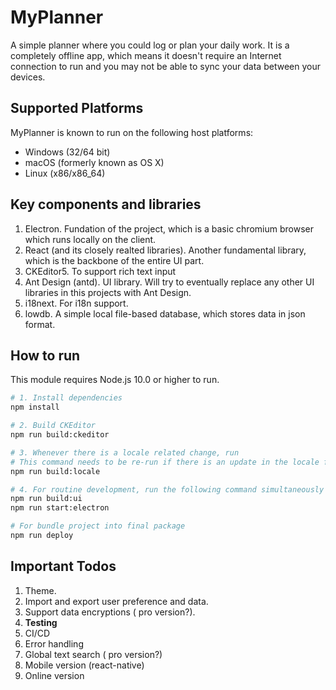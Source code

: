# MyPlanner

A simple planner where you could log or plan your daily work. It is a completely offline app, which means it doesn't require an Internet connection to run and you may not be able to sync your data between your devices.



## Supported Platforms

MyPlanner is known to run on the following host platforms:

- Windows (32/64 bit)
- macOS (formerly known as OS X)
- Linux (x86/x86_64)



## Key components and libraries

1. Electron. Fundation of the project, which is a basic chromium browser which runs locally on the client.
2. React (and its closely realted libraries). Another fundamental library, which is the backbone of the entire UI part.
3. CKEditor5. To support rich text input
4. Ant Design (antd). UI library. Will try to eventually replace any other UI libraries in this projects with Ant Design.
5. i18next. For i18n support.
6. lowdb. A simple local file-based database, which stores data in json format.



## How to run

This module requires Node.js 10.0 or higher to run.

```bash
# 1. Install dependencies
npm install

# 2. Build CKEditor
npm run build:ckeditor

# 3. Whenever there is a locale related change, run
# This command needs to be re-run if there is an update in the locale files
npm run build:locale

# 4. For routine development, run the following command simultaneously
npm run build:ui
npm run start:electron

# For bundle project into final package
npm run deploy
```



## Important Todos

1. Theme.
2. Import and export user preference and data.
3. Support data encryptions ( pro version?).
4. **Testing**
5. CI/CD
6. Error handling
7. Global text search ( pro version?)
8. Mobile version (react-native)
9. Online version

